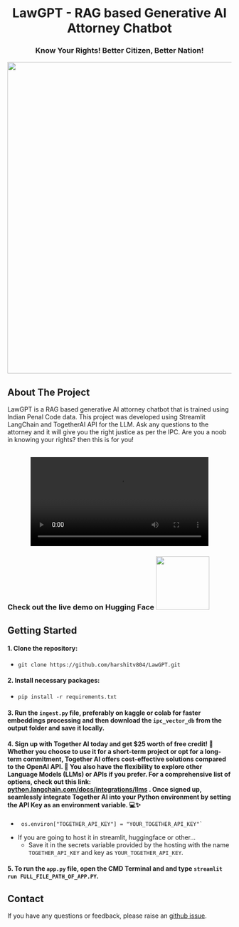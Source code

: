 <h1 align="center">LawGPT - RAG based Generative AI Attorney Chatbot</h1>
<h3 align="center">Know Your Rights! Better Citizen, Better Nation!</h1>

<p align="center">
<img src="https://github.com/harshitv804/LawGPT/assets/100853494/ecff5d3c-f105-4ba2-a93a-500282f0bf00" width="700"/>
</p>

## About The Project
LawGPT is a RAG based generative AI attorney chatbot that is trained using Indian Penal Code data. This project was developed using Streamlit LangChain and TogetherAI API for the LLM. Ask any questions to the attorney and it will give you the right justice as per the IPC. Are you a noob in knowing your rights? then this is for you!
<br>

<div align="center">
  <br>
  <video src="https://github.com/harshitv804/LawGPT/assets/100853494/b6711fd6-87df-4a37-ba24-317c50dc6f8f" width="400" />
  <br>
</div>




### Check out the live demo on Hugging Face <a href="https://huggingface.co/spaces/harshitv804/LawGPT"><img src="https://static.vecteezy.com/system/resources/previews/009/384/880/non_2x/click-here-button-clipart-design-illustration-free-png.png" width="120" height="auto"></a>

## Getting Started

#### 1. Clone the repository:
   - ```
     git clone https://github.com/harshitv804/LawGPT.git
     ```
#### 2. Install necessary packages:
   - ```
     pip install -r requirements.txt
     ```
#### 3. Run the `ingest.py` file, preferably on kaggle or colab for faster embeddings processing and then download the `ipc_vector_db` from the output folder and save it locally.
#### 4. Sign up with Together AI today and get $25 worth of free credit! 🎉 Whether you choose to use it for a short-term project or opt for a long-term commitment, Together AI offers cost-effective solutions compared to the OpenAI API. 🚀 You also have the flexibility to explore other Language Models (LLMs) or APIs if you prefer. For a comprehensive list of options, check out this link: [python.langchain.com/docs/integrations/llms](https://python.langchain.com/docs/integrations/llms) . Once signed up, seamlessly integrate Together AI into your Python environment by setting the API Key as an environment variable. 💻✨ 
   - ```
      os.environ["TOGETHER_API_KEY"] = "YOUR_TOGETHER_API_KEY"`
     ```
   - If you are going to host it in streamlit, huggingface or other...
      - Save it in the secrets variable provided by the hosting with the name `TOGETHER_API_KEY` and key as `YOUR_TOGETHER_API_KEY`.

#### 5. To run the `app.py` file, open the CMD Terminal and and type `streamlit run FULL_FILE_PATH_OF_APP.PY`.

## Contact
If you have any questions or feedback, please raise an [github issue](https://github.com/harshitv804/LawGPT/issues).
